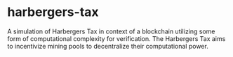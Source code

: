 # harbergers-tax

A simulation of Harbergers Tax in context of a blockchain utilizing some form of computational complexity for verification.
The Harbergers Tax aims to incentivize mining pools to decentralize their computational power.
